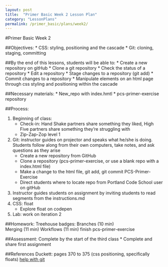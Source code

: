 ```yaml
---
layout: post
title:  "Primer Basic Week 2 Lesson Plan"
category: "LessonPlans"
permalink: /primer_basic/plans/week2/
---
```

#Primer Basic Week 2

##Objectives:
	*	CSS: styling, positioning and the cascade
	*	Git: cloning, staging, committing

##By the end of this lessons, students will be able to:
    *   Create a new repository on gitHub
	*	Clone a git repository
	*	Check the status of a repository
	*	Edit a repository
	*	Stage changes to a repository (git add)
	*	Commit changes to a repository
	*	Manipulate elements on an html page through css styling and positioning within 	the cascade


##Necessary materials:
	*	New_repo with index.hmtl
	*	pcs-primer-exercise repository

##Process:
1.	Beginning of class:
	*	Check-in: Hand Shake partners share something they liked, High Five partners share something they’re struggling with
	*	Zip-Zap-Zop level 1
2.	Git: instructor guides on projector and speaks what he/she is doing.  Students follow along from their own computers, take notes, and ask questions as they arise
    *   Create a new repository from GitHub
	*	Clone a repository (pcs-primer-exercise, or use a blank repo with a index.html file)
	*	Make a change to the html file, git add, git commit
	PCS-Primer-Exercise
	*	Direct students where to locate repo from Portland Code School user on gitHub
3.	Instructor guides students on assignment by inviting students to read segments from the instructions.md
4.	CSS: float
    *	Explore float on codepen
5.	Lab: work on iteration 2

##Homework:
    Treehouse badges:
        Branches (10 min)  
        Merging (11 min)
        Workflows (11 min)
    finish pcs-primer-exercise

##Assessment: Complete by the start of the third class
	*	Complete and share first assignment

##References
	Duckett: pages 370 to 375 (css positioning, specifically floats)
	[help with git](http://git-scm.com/book/en/v2/Git-Basics-Getting-a-Git-Repository)
